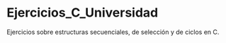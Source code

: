 # Ejercicios_C_Universidad
Ejercicios sobre estructuras secuenciales, de selección y de ciclos en C.
